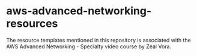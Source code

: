# aws-advanced-networking-resources
The resource templates mentioned in this repository is associated with the AWS Advanced Networking - Specialty video course by Zeal Vora.
